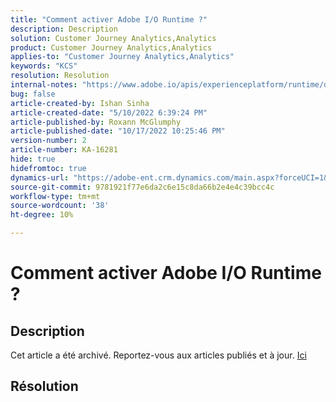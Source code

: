 ```yaml
---
title: "Comment activer Adobe I/O Runtime ?"
description: Description
solution: Customer Journey Analytics,Analytics
product: Customer Journey Analytics,Analytics
applies-to: "Customer Journey Analytics,Analytics"
keywords: "KCS"
resolution: Resolution
internal-notes: "https://www.adobe.io/apis/experienceplatform/runtime/docs.html#!adobedocs/adobeio-runtime/master/README.md"
bug: false
article-created-by: Ishan Sinha
article-created-date: "5/10/2022 6:39:24 PM"
article-published-by: Roxann McGlumphy
article-published-date: "10/17/2022 10:25:46 PM"
version-number: 2
article-number: KA-16281
hide: true
hidefromtoc: true
dynamics-url: "https://adobe-ent.crm.dynamics.com/main.aspx?forceUCI=1&pagetype=entityrecord&etn=knowledgearticle&id=1ee66c7f-90d0-ec11-a7b5-0022480a8753"
source-git-commit: 9781921f77e6da2c6e15c8da66b2e4e4c39bcc4c
workflow-type: tm+mt
source-wordcount: '38'
ht-degree: 10%

---
```


# Comment activer Adobe I/O Runtime ?

## Description

Cet article a été archivé. Reportez-vous aux articles publiés et à jour. [Ici](https://experienceleague.adobe.com/search.html#sort=relevancy)

## Résolution

